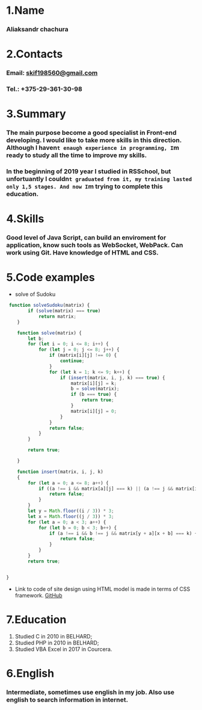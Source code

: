 # 1.Name
### Aliaksandr chachura

# 2.Contacts
### Email: skif198560@gmail.com
### Tel.: +375-29-361-30-98

# 3.Summary
### The main purpose become a good specialist in Front-end developing. I would like to take more skills in this direction. Although I haven`t enaugh experience in programming, I`m ready to study all the time to improve my skills. 
### In the beginning of 2019 year I studied in RSSchool, but unfortuantly I couldn`t graduated from it, my training lasted only 1,5 stages. And now I`m trying to complete this education. 

# 4.Skills
### Good level of Java Script, can build an enviroment for application, know such tools as WebSocket, WebPack. Can work using Git. Have knowledge of HTML and CSS.

# 5.Code examples
* solve of Sudoku
```javascript
 function solveSudoku(matrix) {
        if (solve(matrix) === true)
            return matrix;
    }

    function solve(matrix) {
        let b;
        for (let i = 0; i <= 8; i++) {
            for (let j = 0; j <= 8; j++) {
                if (matrix[i][j] !== 0) {
                    continue;
                }
                for (let k = 1; k <= 9; k++) {
                    if (insert(matrix, i, j, k) === true) {
                        matrix[i][j] = k;
                        b = solve(matrix);
                        if (b === true) {
                            return true;
                        }
                        matrix[i][j] = 0;
                    }
                }
                return false;
            }
        }

        return true;

    }

    function insert(matrix, i, j, k)
    {
        for (let a = 0; a <= 8; a++) {
            if ((a !== i && matrix[a][j] === k) || (a !== j && matrix[i][a] === k)) {
                return false;
            }
        }
        let y = Math.floor((i / 3)) * 3;
        let x = Math.floor((j / 3)) * 3;
        for (let a = 0; a < 3; a++) {
            for (let b = 0; b < 3; b++) {
                if (a !== i && b !== j && matrix[y + a][x + b] === k) {
                    return false;
                }
            }
        }
        return true;


}
```
* Link to сode of site design using HTML model is made in terms of CSS framework.
[GitHub](https://github.com/AliaksandrChachura/hexal)

# 7.Education
1. Studied C in 2010 in BELHARD;
1. Studied PHP in 2010 in BELHARD;
1. Studied VBA Excel in 2017 in Courcera.

# 6.English
### Intermediate, sometimes use english in my job. Also use english to search information in internet.